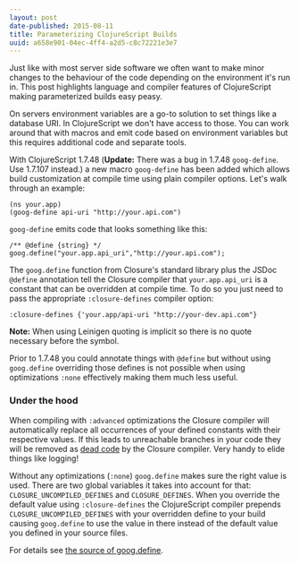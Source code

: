 ```yaml
---
layout: post
date-published: 2015-08-11
title: Parameterizing ClojureScript Builds
uuid: a658e901-04ec-4ff4-a2d5-c8c72221e3e7
---
```

Just like with most server side software we often want to make minor
changes to the behaviour of the code depending on the environment it's
run in. This post highlights language and compiler features of ClojureScript
making parameterized builds easy peasy.

On servers environment variables are a go-to solution to set things
like a database URI. In ClojureScript we don't have access to those.
You can work around that with macros and emit code based on environment
variables but this requires additional code and separate tools.

With ClojureScript 1.7.48 (<strong>Update:</strong> There was a bug in 1.7.48
`goog-define`. Use 1.7.107 instead.) a new macro `goog-define` has
been added which allows build customization at compile time using
plain compiler options. Let's walk through an example:

    (ns your.app)
    (goog-define api-uri "http://your.api.com")

`goog-define` emits code that looks something like this:

    /** @define {string} */
    goog.define("your.app.api_uri","http://your.api.com");

The `goog.define` function from Closure's standard library plus the JSDoc
`@define` annotation tell the Closure compiler that `your.app.api_uri`
is a constant that can be overridden at compile time.  To do so you
just need to pass the appropriate `:closure-defines` compiler option:

    :closure-defines {'your.app/api-uri "http://your-dev.api.com"}

**Note:** When using Leinigen quoting is implicit so there is no quote
  necessary before the symbol.

<aside>
Prior to 1.7.48 you could annotate things with <code>@define</code> but without
using <code>goog.define</code> overriding those defines is not possible when
using optimizations <code>:none</code> effectively making them much less useful.
</aside>

### Under the hood

When compiling with `:advanced` optimizations the Closure compiler will
automatically replace all occurrences of your defined constants with their
respective values. If this leads to unreachable branches in your code they
will be removed as [dead code](https://developers.google.com/closure/compiler/docs/compilation_levels?hl=en#advanced_optimizations)
by the Closure compiler. Very handy to elide things like logging!

Without any optimizations (`:none`) `goog.define` makes sure the right
value is used. There are two global variables it takes into account
for that: `CLOSURE_UNCOMPILED_DEFINES` and `CLOSURE_DEFINES`. When you
override the default value using `:closure-defines` the ClojureScript
compiler prepends `CLOSURE_UNCOMPILED_DEFINES` with your overridden
define to your build causing `goog.define` to use the value in there
instead of the default value you defined in your source files.

For details see
[the source of goog.define](https://github.com/google/closure-library/blob/master/closure/goog/base.js#L147-L172).
